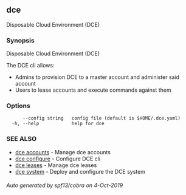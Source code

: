 ## dce

Disposable Cloud Environment (DCE)

### Synopsis

Disposable Cloud Environment (DCE) 

  The DCE cli allows:

  - Admins to provision DCE to a master account and administer said account
  - Users to lease accounts and execute commands against them

### Options

```
      --config string   config file (default is $HOME/.dce.yaml)
  -h, --help            help for dce
```

### SEE ALSO

* [dce accounts](dce_accounts.md)	 - Manage dce accounts
* [dce configure](dce_configure.md)	 - Configure DCE cli
* [dce leases](dce_leases.md)	 - Manage dce leases
* [dce system](dce_system.md)	 - Deploy and configure the DCE system

###### Auto generated by spf13/cobra on 4-Oct-2019
